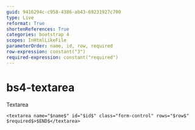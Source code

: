 ```yaml
---
guid: 9416294c-c958-4386-ab43-69231927c700
type: Live
reformat: True
shortenReferences: True
categories: bootstrap 4
scopes: InHtmlLikeFile
parameterOrder: name, id, row, required
row-expression: constant("3")
required-expression: constant("required")
---
```


# bs4-textarea

Textarea

```
<textarea name="$name$" id="$id$" class="form-control" rows="$row$" $required$>$END$</textarea>
```
